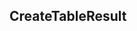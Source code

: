 ## CreateTableResult


<ParamField path="example_query" type="">

</ParamField>
<ParamField path="full_name" type="">

</ParamField>
<ParamField path="namespace" type="">

</ParamField>
<ParamField path="table_name" type="">

</ParamField>
